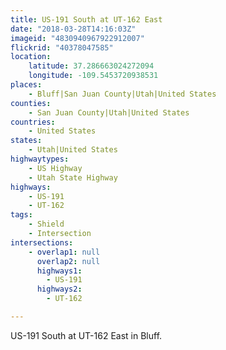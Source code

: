 ```yaml
---
title: US-191 South at UT-162 East
date: "2018-03-28T14:16:03Z"
imageid: "4830940967922912007"
flickrid: "40378047585"
location:
    latitude: 37.286663024272094
    longitude: -109.5453720938531
places:
    - Bluff|San Juan County|Utah|United States
counties:
    - San Juan County|Utah|United States
countries:
    - United States
states:
    - Utah|United States
highwaytypes:
    - US Highway
    - Utah State Highway
highways:
    - US-191
    - UT-162
tags:
    - Shield
    - Intersection
intersections:
    - overlap1: null
      overlap2: null
      highways1:
        - US-191
      highways2:
        - UT-162

---
```

US-191 South at UT-162 East in Bluff.